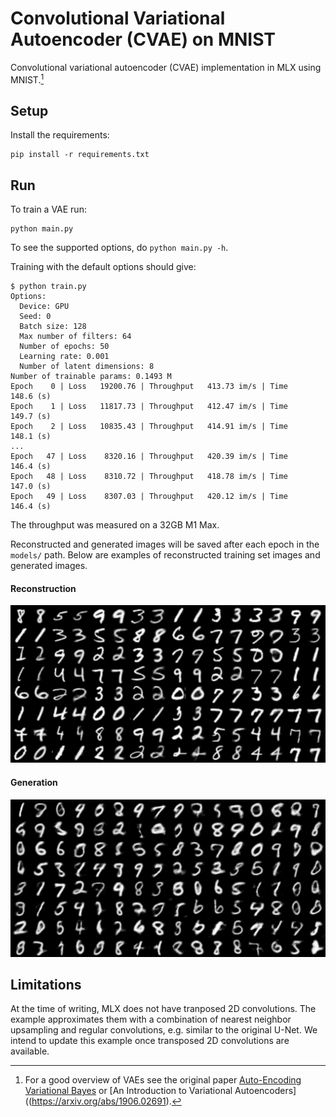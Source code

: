 # Convolutional Variational Autoencoder (CVAE) on MNIST

Convolutional variational autoencoder (CVAE) implementation in MLX using
MNIST.[^1]

## Setup 

Install the requirements:

```
pip install -r requirements.txt
```

## Run


To train a VAE run:

```shell
python main.py
```

To see the supported options, do `python main.py -h`.

Training with the default options should give:

```shell
$ python train.py 
Options: 
  Device: GPU
  Seed: 0
  Batch size: 128
  Max number of filters: 64
  Number of epochs: 50
  Learning rate: 0.001
  Number of latent dimensions: 8
Number of trainable params: 0.1493 M
Epoch    0 | Loss   19200.76 | Throughput   413.73 im/s | Time    148.6 (s)
Epoch    1 | Loss   11817.73 | Throughput   412.47 im/s | Time    149.7 (s)
Epoch    2 | Loss   10835.43 | Throughput   414.91 im/s | Time    148.1 (s)
...
Epoch   47 | Loss    8320.16 | Throughput   420.39 im/s | Time    146.4 (s)
Epoch   48 | Loss    8310.72 | Throughput   418.78 im/s | Time    147.0 (s)
Epoch   49 | Loss    8307.03 | Throughput   420.12 im/s | Time    146.4 (s)
```

The throughput was measured on a 32GB M1 Max. 

Reconstructed and generated images will be saved after each epoch in the
`models/` path. Below are examples of reconstructed training set images and
generated images.

#### Reconstruction

![MNIST Reconstructions](assets/rec_mnist.png)

#### Generation 

![MNIST Samples](assets/samples_mnist.png)


## Limitations

At the time of writing, MLX does not have tranposed 2D convolutions. The
example approximates them with a combination of nearest neighbor upsampling and
regular convolutions, e.g. similar to the original U-Net. We intend to update
this example once transposed 2D convolutions are available.

[^1]: For a good overview of VAEs see the original paper [Auto-Encoding
  Variational Bayes](https://arxiv.org/abs/1312.6114) or [An Introduction to
  Variational Autoencoders]((https://arxiv.org/abs/1906.02691).
